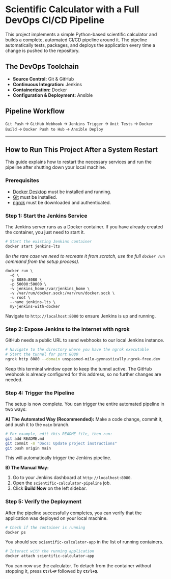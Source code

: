 # Scientific Calculator with a Full DevOps CI/CD Pipeline

This project implements a simple Python-based scientific calculator and builds a complete, automated CI/CD pipeline around it. The pipeline automatically tests, packages, and deploys the application every time a change is pushed to the repository.

## The DevOps Toolchain
*   **Source Control:** Git & GitHub
*   **Continuous Integration:** Jenkins
*   **Containerization:** Docker
*   **Configuration & Deployment:** Ansible

## Pipeline Workflow
`Git Push` -> `GitHub Webhook` -> `Jenkins Trigger` -> `Unit Tests` -> `Docker Build` -> `Docker Push to Hub` -> `Ansible Deploy`

---

## How to Run This Project After a System Restart

This guide explains how to restart the necessary services and run the pipeline after shutting down your local machine.

### Prerequisites
*   [Docker Desktop](https://www.docker.com/products/docker-desktop/) must be installed and running.
*   [Git](https://git-scm.com/) must be installed.
*   [ngrok](https://ngrok.com/download) must be downloaded and authenticated.

### Step 1: Start the Jenkins Service
The Jenkins server runs as a Docker container. If you have already created the container, you just need to start it.

```bash
# Start the existing Jenkins container
docker start jenkins-lts
```
*(In the rare case we need to recreate it from scratch, use the full `docker run` command from the setup process).*

```
docker run \
  -d \
  -p 8080:8080 \
  -p 50000:50000 \
  -v jenkins_home:/var/jenkins_home \
  -v /var/run/docker.sock:/var/run/docker.sock \
  -u root \
  --name jenkins-lts \
  my-jenkins-with-docker
```

Navigate to `http://localhost:8080` to ensure Jenkins is up and running.

### Step 2: Expose Jenkins to the Internet with ngrok
GitHub needs a public URL to send webhooks to our local Jenkins instance.

```bash
# Navigate to the directory where you have the ngrok executable
# Start the tunnel for port 8080
ngrok http 8080 --domain unspasmed-milo-gymnastically.ngrok-free.dev
```
Keep this terminal window open to keep the tunnel active. The GitHub webhook is already configured for this address, so no further changes are needed.

<!-- ### Step 3: Update the GitHub Webhook
The free version of ngrok generates a new URL every time you start it. You must update this in your GitHub repository settings.

1.  Copy the new `httpss` URL from the ngrok terminal.
2.  Go to your GitHub repository: `https://github.com/meikenofdarth/miniCalculator`.
3.  Go to **Settings** -> **Webhooks**.
4.  Click **Edit** next to the existing webhook.
5.  Replace the old URL in the **Payload URL** field with the new one from ngrok. Make sure it ends with `/github-webhook/`.
6.  Click **Update webhook**. -->

### Step 4: Trigger the Pipeline
The setup is now complete. You can trigger the entire automated pipeline in two ways:

**A) The Automated Way (Recommended):**
Make a code change, commit it, and push it to the `main` branch.

```bash
# For example, edit this README file, then run:
git add README.md
git commit -m "Docs: Update project instructions"
git push origin main
```
This will automatically trigger the Jenkins pipeline.

**B) The Manual Way:**
1.  Go to your Jenkins dashboard at `http://localhost:8080`.
2.  Open the `scientific-calculator-pipeline` job.
3.  Click **Build Now** on the left sidebar.

### Step 5: Verify the Deployment
After the pipeline successfully completes, you can verify that the application was deployed on your local machine.

```bash
# Check if the container is running
docker ps
```
You should see `scientific-calculator-app` in the list of running containers.

```bash
# Interact with the running application
docker attach scientific-calculator-app
```
You can now use the calculator. To detach from the container without stopping it, press **`Ctrl+P`** followed by **`Ctrl+Q`**.

